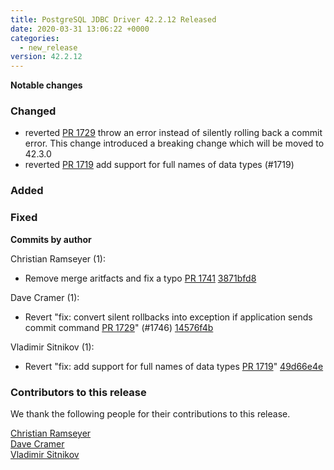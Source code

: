 ```yaml
---
title: PostgreSQL JDBC Driver 42.2.12 Released
date: 2020-03-31 13:06:22 +0000
categories:
  - new_release
version: 42.2.12
---
```

**Notable changes**

### Changed
 - reverted [PR 1729](https://github.com/pgjdbc/pgjdbc/pull/1729)  throw an error instead of silently rolling back a commit error. 
 This change introduced a breaking change which will be moved to 42.3.0
 - reverted [PR 1719](https://github.com/pgjdbc/pgjdbc/pull/1719)  add support for full names of data types (#1719)

### Added

### Fixed


<!--more-->

**Commits by author**

Christian Ramseyer (1):

* Remove merge aritfacts and fix a typo [PR 1741](https://github.com/pgjdbc/pgjdbc/pull/1741) [3871bfd8](https://github.com/pgjdbc/pgjdbc/commit/3871bfd8ba6c37be7cffdd4959f24e00b5bc86d8)

Dave Cramer (1):

* Revert "fix: convert silent rollbacks into exception if application sends commit command [PR 1729](https://github.com/pgjdbc/pgjdbc/pull/1729)" (#1746) [14576f4b](https://github.com/pgjdbc/pgjdbc/commit/14576f4bca3a2484fd4f81a0d8276ae5cab9a419)

Vladimir Sitnikov (1):

* Revert "fix: add support for full names of data types [PR 1719](https://github.com/pgjdbc/pgjdbc/pull/1719)" [49d66e4e](https://github.com/pgjdbc/pgjdbc/commit/49d66e4ec0c514fbfa78cd72f7a8aeb742489fbd)

<a name="contributors_{{ page.version }}"></a>
### Contributors to this release

We thank the following people for their contributions to this release.

[Christian Ramseyer](https://github.com/rc9000)  
[Dave Cramer](davec@postgresintl.com)  
[Vladimir Sitnikov](https://github.com/vlsi)  
